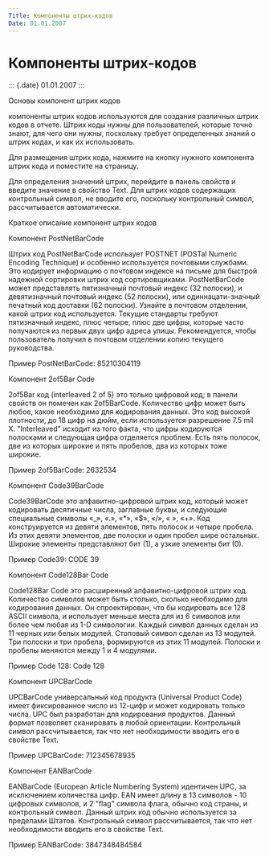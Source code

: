 ```yaml
---
Title: Компоненты штрих-кодов
Date: 01.01.2007
---
```



Компоненты штрих-кодов
======================

::: {.date}
01.01.2007
:::

Основы компонент штрих кодов

компоненты штрих кодов используются для создания различных штрих кодов в
отчете. Штрих коды нужны для пользователей, которые точно знают, для
чего они нужны, поскольку требует определенных знаний о штрих кодах, и
как их использовать.

Для размещения штрих кода, нажмите на кнопку нужного компонента штрих
кода и поместите на страницу.

Для определения значений штрих, перейдите в панель свойств и введите
значение в свойство Text. Для штрих кодов содержащих контрольный символ,
не вводите его, поскольку контрольный символ, рассчитывается
автоматически.

Краткое описание компонент штрих кодов

Компонент PostNetBarCode

Штрих код PostNetBarCode использует POSTNET (POSTal Numeric Encoding
Technique) и особенно используется почтовыми службами. Это кодирует
информацию о почтовом индексе на письме для быстрой надежной сортировки
штрих код сортировщиками. PostNetBarCode может представлять пятизначный
почтовый индекс (32 полоски), и девятизначный почтовый индекс (52
полоски), или одиннацати-значный печатный код доставки (62 полоски).
Узнайте в почтовом отделении, какой штрих код используется. Текущие
стандарты требуют пятизначный индекс, плюс четыре, плюс две цифры,
которые часто получаются из первых двух цифр адреса улицы.
Рекомендуется, чтобы пользователь получил в почтовом отделении копию
текущего руководства.

Пример PostNetBarCode: 85210304119

Компонент 2of5Bar Code

2of5Bar код (interleaved 2 of 5) это только цифровой код; в панели
свойств он помечен как 2of5BarCode. Количество цифр может быть любое,
какое необходимо для кодирования данных. Это код высокой плотности, до
18 цифр на дюйм, если используется разрешение 7.5 mil X. "Interleaved"
исходит из того факта, что цифры кодируются полосками и следующая цифра
отделяется проблем. Есть пять полосок, две из которых широкие и пять
пробелов, два из которых тоже широкие.

Пример 2of5BarCode: 2632534

Компонент Code39BarCode

Code39BarCode это алфавитно-цифровой штрих код, который может кодировать
десятичные числа, заглавные буквы, и следующие специальные символы «\_»,
«.», «*», «$», «/», « », «+». Код конструируется из девяти элементов,
пять полосок и четыре пробела. Из этих девяти элементов, две полоски и
один пробел шире остальных. Широкие элементы представляют бит (1), а
узкие элементы бит (0).

Пример Code39: CODE 39

Компонент Code128Bar Code

Code128Bar Code это расширенный алфавитно-цифровой штрих код. Количество
символов может быть столько, сколько необходимо для кодирования данных.
Он спроектирован, что бы кодировать все 128 ASCII символа, и использует
меньше места для из 6 символов или более чем любая из 1-D символогии.
Каждый символ данных сделан из 11 черных или белых модулей. Стоповый
символ сделан из 13 модулей. Три полоски и три пробела, формируются из
этих 11 модулей. Полоски и пробелы меняются между 1 и 4 модулями.

Пример Code 128: Code 128

Компонент UPCBarCode

UPCBarCode универсальный код продукта (Universal Product Code) имеет
фиксированное число из 12-цифр и может кодировать только числа. UPC был
разработан для кодирования продуктов. Данный формат позволяет
сканировать в любой ориентации. Контрольный символ рассчитывается, так
что нет необходимости вводить его в свойстве Text.

Пример UPCBarCode: 712345678935

Компонент EANBarCode

EANBarCode (European Article Numbering System) идентичен UPC, за
исключением количества цифр. EAN имеет длину в 13 символов - 10 цифровых
символов, и 2 "flag" символа флага, обычно код страны, и контрольный
символ. Данный штрих код обычно используется за пределами Штатов.
Контрольный символ рассчитывается, так что нет необходимости вводить его
в свойстве Text.

Пример EANBarCode: 3847348484584
